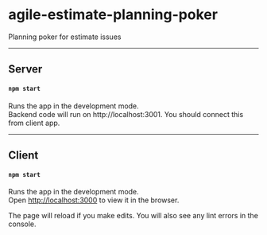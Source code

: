 #  agile-estimate-planning-poker
Planning poker for estimate issues

---

## Server

#### `npm start`

Runs the app in the development mode.\
Backend code will run on http://localhost:3001. You should connect this from client app.

---

## Client

#### `npm start`

Runs the app in the development mode.\
Open [http://localhost:3000](http://localhost:3000) to view it in the browser.

The page will reload if you make edits.
You will also see any lint errors in the console.

